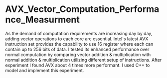 # AVX_Vector_Computation_Performance_Measurment
As the demand of computation requirements are increasing day by day, adding vector operations to each core are essential. Intel's latest AVX instruction set provides the capability to use 16 register where each can contain up to 256 bits of data. I tested its enhanced performance over normal computation by comparing vector addition & multiplication with normal addition & multiplication utilizing different setup of instructions. After experiment I found AVX about 4 times more performant. I used C++ to model and implement this experiment. 
